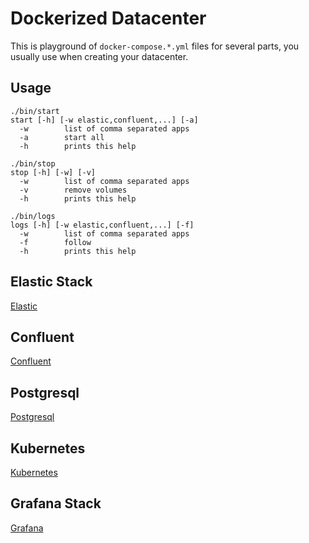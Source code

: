 # Dockerized Datacenter

This is playground of `docker-compose.*.yml` files for several parts, you usually use when creating your datacenter.

## Usage

```
./bin/start
start [-h] [-w elastic,confluent,...] [-a]
  -w		list of comma separated apps
  -a		start all
  -h		prints this help
```

```
./bin/stop
stop [-h] [-w] [-v]
  -w		list of comma separated apps
  -v		remove volumes
  -h		prints this help
```

```
./bin/logs
logs [-h] [-w elastic,confluent,...] [-f]
  -w		list of comma separated apps
  -f		follow
  -h		prints this help
```

## Elastic Stack

[Elastic](docs/elastic.md)


## Confluent

[Confluent](docs/confluent.md)

## Postgresql

[Postgresql](docs/postgresql.md)

## Kubernetes

[Kubernetes](docs/k8s.md)

## Grafana Stack

[Grafana](docs/grafana.md)